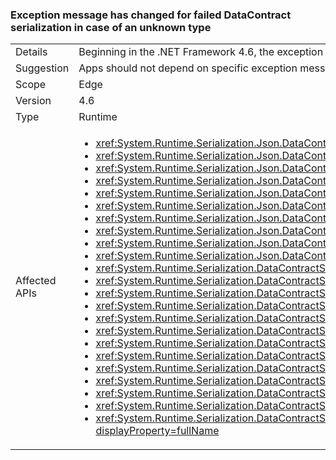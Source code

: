 ### Exception message has changed for failed DataContract serialization in case of an unknown type

|   |   |
|---|---|
|Details|Beginning in the .NET Framework 4.6, the exception message given if a <xref:System.Runtime.Serialization.DataContractSerializer?displayProperty=name> or <xref:System.Runtime.Serialization.Json.DataContractJsonSerializer?displayProperty=name> fails to serialize or deserialize due to missing &#39;known types&#39; has been clarified.|
|Suggestion|Apps should not depend on specific exception messages. If an app depending on this message, please either update it to expect the new message or (preferably) change it to depend only on the exception type.|
|Scope|Edge|
|Version|4.6|
|Type|Runtime|
|Affected APIs|<ul><li><xref:System.Runtime.Serialization.Json.DataContractJsonSerializer.%23ctor(System.Type)?displayProperty=fullName></li><li><xref:System.Runtime.Serialization.Json.DataContractJsonSerializer.%23ctor(System.Type%2CSystem.Collections.Generic.IEnumerable%7BSystem.Type%7D)?displayProperty=fullName></li><li><xref:System.Runtime.Serialization.Json.DataContractJsonSerializer.%23ctor(System.Type%2CSystem.Runtime.Serialization.Json.DataContractJsonSerializerSettings)?displayProperty=fullName></li><li><xref:System.Runtime.Serialization.Json.DataContractJsonSerializer.%23ctor(System.Type%2CSystem.String)?displayProperty=fullName></li><li><xref:System.Runtime.Serialization.Json.DataContractJsonSerializer.%23ctor(System.Type%2CSystem.String%2CSystem.Collections.Generic.IEnumerable%7BSystem.Type%7D)?displayProperty=fullName></li><li><xref:System.Runtime.Serialization.Json.DataContractJsonSerializer.%23ctor(System.Type%2CSystem.Xml.XmlDictionaryString)?displayProperty=fullName></li><li><xref:System.Runtime.Serialization.Json.DataContractJsonSerializer.%23ctor(System.Type%2CSystem.Xml.XmlDictionaryString%2CSystem.Collections.Generic.IEnumerable%7BSystem.Type%7D)?displayProperty=fullName></li><li><xref:System.Runtime.Serialization.Json.DataContractJsonSerializer.%23ctor(System.Type%2CSystem.Collections.Generic.IEnumerable%7BSystem.Type%7D%2CSystem.Int32%2CSystem.Boolean%2CSystem.Runtime.Serialization.IDataContractSurrogate%2CSystem.Boolean)?displayProperty=fullName></li><li><xref:System.Runtime.Serialization.Json.DataContractJsonSerializer.%23ctor(System.Type%2CSystem.String%2CSystem.Collections.Generic.IEnumerable%7BSystem.Type%7D%2CSystem.Int32%2CSystem.Boolean%2CSystem.Runtime.Serialization.IDataContractSurrogate%2CSystem.Boolean)?displayProperty=fullName></li><li><xref:System.Runtime.Serialization.Json.DataContractJsonSerializer.%23ctor(System.Type%2CSystem.Xml.XmlDictionaryString%2CSystem.Collections.Generic.IEnumerable%7BSystem.Type%7D%2CSystem.Int32%2CSystem.Boolean%2CSystem.Runtime.Serialization.IDataContractSurrogate%2CSystem.Boolean)?displayProperty=fullName></li><li><xref:System.Runtime.Serialization.DataContractSerializer.%23ctor(System.Type)?displayProperty=fullName></li><li><xref:System.Runtime.Serialization.DataContractSerializer.%23ctor(System.Type%2CSystem.Runtime.Serialization.DataContractSerializerSettings)?displayProperty=fullName></li><li><xref:System.Runtime.Serialization.DataContractSerializer.%23ctor(System.Type%2CSystem.Collections.Generic.IEnumerable%7BSystem.Type%7D)?displayProperty=fullName></li><li><xref:System.Runtime.Serialization.DataContractSerializer.%23ctor(System.Type%2CSystem.String%2CSystem.String)?displayProperty=fullName></li><li><xref:System.Runtime.Serialization.DataContractSerializer.%23ctor(System.Type%2CSystem.String%2CSystem.String%2CSystem.Collections.Generic.IEnumerable%7BSystem.Type%7D)?displayProperty=fullName></li><li><xref:System.Runtime.Serialization.DataContractSerializer.%23ctor(System.Type%2CSystem.Xml.XmlDictionaryString%2CSystem.Xml.XmlDictionaryString)?displayProperty=fullName></li><li><xref:System.Runtime.Serialization.DataContractSerializer.%23ctor(System.Type%2CSystem.Xml.XmlDictionaryString%2CSystem.Xml.XmlDictionaryString%2CSystem.Collections.Generic.IEnumerable%7BSystem.Type%7D)?displayProperty=fullName></li><li><xref:System.Runtime.Serialization.DataContractSerializer.%23ctor(System.Type%2CSystem.Collections.Generic.IEnumerable%7BSystem.Type%7D%2CSystem.Int32%2CSystem.Boolean%2CSystem.Boolean%2CSystem.Runtime.Serialization.IDataContractSurrogate)?displayProperty=fullName></li><li><xref:System.Runtime.Serialization.DataContractSerializer.%23ctor(System.Type%2CSystem.Collections.Generic.IEnumerable%7BSystem.Type%7D%2CSystem.Int32%2CSystem.Boolean%2CSystem.Boolean%2CSystem.Runtime.Serialization.IDataContractSurrogate%2CSystem.Runtime.Serialization.DataContractResolver)?displayProperty=fullName></li><li><xref:System.Runtime.Serialization.DataContractSerializer.%23ctor(System.Type%2CSystem.String%2CSystem.String%2CSystem.Collections.Generic.IEnumerable%7BSystem.Type%7D%2CSystem.Int32%2CSystem.Boolean%2CSystem.Boolean%2CSystem.Runtime.Serialization.IDataContractSurrogate)?displayProperty=fullName></li><li><xref:System.Runtime.Serialization.DataContractSerializer.%23ctor(System.Type%2CSystem.String%2CSystem.String%2CSystem.Collections.Generic.IEnumerable%7BSystem.Type%7D%2CSystem.Int32%2CSystem.Boolean%2CSystem.Boolean%2CSystem.Runtime.Serialization.IDataContractSurrogate%2CSystem.Runtime.Serialization.DataContractResolver)?displayProperty=fullName></li><li><xref:System.Runtime.Serialization.DataContractSerializer.%23ctor(System.Type%2CSystem.Xml.XmlDictionaryString%2CSystem.Xml.XmlDictionaryString%2CSystem.Collections.Generic.IEnumerable%7BSystem.Type%7D%2CSystem.Int32%2CSystem.Boolean%2CSystem.Boolean%2CSystem.Runtime.Serialization.IDataContractSurrogate)?displayProperty=fullName></li><li><xref:System.Runtime.Serialization.DataContractSerializer.%23ctor(System.Type%2CSystem.Xml.XmlDictionaryString%2CSystem.Xml.XmlDictionaryString%2CSystem.Collections.Generic.IEnumerable%7BSystem.Type%7D%2CSystem.Int32%2CSystem.Boolean%2CSystem.Boolean%2CSystem.Runtime.Serialization.IDataContractSurrogate%2CSystem.Runtime.Serialization.DataContractResolver)?displayProperty=fullName></li></ul>|
